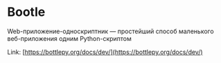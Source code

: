 # Bootle

Web-приложение-односкриптник — простейший способ маленького веб-приложения одним Python-скриптом

Link: [https://bottlepy.org/docs/dev/](https://bottlepy.org/docs/dev/)
